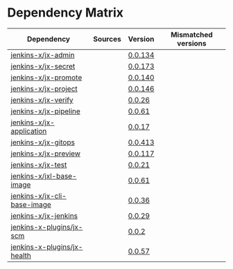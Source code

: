 # Dependency Matrix

Dependency | Sources | Version | Mismatched versions
---------- | ------- | ------- | -------------------
[jenkins-x/jx-admin](https://github.com/jenkins-x/jx-admin.git) |  | [0.0.134](https://github.com/jenkins-x/jx-admin/releases/tag/v0.0.134) | 
[jenkins-x/jx-secret](https://github.com/jenkins-x/jx-secret.git) |  | [0.0.173](https://github.com/jenkins-x/jx-secret/releases/tag/v0.0.173) | 
[jenkins-x/jx-promote](https://github.com/jenkins-x/jx-promote.git) |  | [0.0.140](https://github.com/jenkins-x/jx-promote/releases/tag/v0.0.140) | 
[jenkins-x/jx-project](https://github.com/jenkins-x/jx-project.git) |  | [0.0.146](https://github.com/jenkins-x/jx-project/releases/tag/v0.0.146) | 
[jenkins-x/jx-verify](https://github.com/jenkins-x/jx-verify) |  | [0.0.26](https://github.com/jenkins-x/jx-verify/releases/tag/v0.0.26) | 
[jenkins-x/jx-pipeline](https://github.com/jenkins-x/jx-pipeline.git) |  | [0.0.61](https://github.com/jenkins-x/jx-pipeline/releases/tag/v0.0.61) | 
[jenkins-x/jx-application](https://github.com/jenkins-x/jx-application.git) |  | [0.0.17](https://github.com/jenkins-x/jx-application/releases/tag/v0.0.17) | 
[jenkins-x/jx-gitops](https://github.com/jenkins-x/jx-gitops.git) |  | [0.0.413](https://github.com/jenkins-x/jx-gitops/releases/tag/v0.0.413) | 
[jenkins-x/jx-preview](https://github.com/jenkins-x/jx-preview.git) |  | [0.0.117](https://github.com/jenkins-x/jx-preview/releases/tag/v0.0.117) | 
[jenkins-x/jx-test](https://github.com/jenkins-x/jx-test.git) |  | [0.0.21](https://github.com/jenkins-x/jx-test/releases/tag/v0.0.21) | 
[jenkins-x/jxl-base-image](https://github.com/jenkins-x/jxl-base-image) |  | [0.0.61]() | 
[jenkins-x/jx-cli-base-image](https://github.com/jenkins-x/jx-cli-base-image.git) |  | [0.0.36]() | 
[jenkins-x/jx-jenkins](https://github.com/jenkins-x/jx-jenkins.git) |  | [0.0.29](https://github.com/jenkins-x/jx-jenkins/releases/tag/v0.0.29) | 
[jenkins-x-plugins/jx-scm](https://github.com/jenkins-x-plugins/jx-scm) |  | [0.0.2](https://github.com/jenkins-x-plugins/jx-scm/releases/tag/v0.0.2) | 
[jenkins-x-plugins/jx-health](https://github.com/jenkins-x-plugins/jx-health.git) |  | [0.0.57](https://github.com/jenkins-x-plugins/jx-health/releases/tag/v0.0.57) | 

